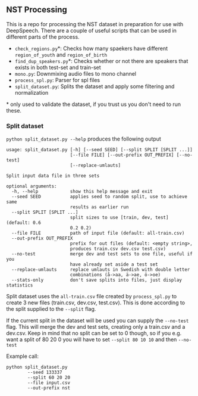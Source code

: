 ## NST Processing
This is a repo for processing the NST dataset in preparation for use with DeepSpeech.
There are a couple of useful scripts that can be used in different parts of the process.
* `check_regions.py`*:
Checks how many spaekers have different `region_of_youth` and `region_of_birth`
* `find_dup_speakers.py`*:
Checks whether or not there are speakers that exists in both test-set and train-set
* `mono.py`:
Downmixing audio files to mono channel
* `process_spl.py`:
Parser for spl files
* `split_dataset.py`:
Splits the dataset and apply some filtering and normalization

\* only used to validate the dataset, if you trust us you don't need to run these.
### Split dataset

`python split_dataset.py --help` produces the following output
```
usage: split_dataset.py [-h] [--seed SEED] [--split SPLIT [SPLIT ...]]
                        [--file FILE] [--out-prefix OUT_PREFIX] [--no-test]
                        [--replace-umlauts]

Split input data file in three sets

optional arguments:
  -h, --help            show this help message and exit
  --seed SEED           applies seed to random split, use to achieve same
                        results as earlier run
  --split SPLIT [SPLIT ...]
                        split sizes to use [train, dev, test] (default: 0.6
                        0.2 0.2)
  --file FILE           path of input file (default: all-train.csv)
  --out-prefix OUT_PREFIX
                        prefix for out files (default: <empty string>,
                        produces train.csv dev.csv test.csv)
  --no-test             merge dev and test sets to one file, useful if you
                        have already set aside a test set
  --replace-umlauts     replace umlauts in Swedish with double letter
                        combinations (å->aa, ä->ae, ö->oe)
  --stats-only          don't save splits into files, just display statistics
```

Split dataset uses the `all-train.csv` file created by `process_spl.py` to create 3 new files (train.csv, dev.csv, test.csv). This is done according to the split supplied to the `--split` flag.

If the current split in the dataset will be used you can supply the `--no-test` flag. This will merge the dev and test sets, creating only a train.csv and a dev.csv. Keep in mind that no split can be set to 0 though, so if you e.g. want a split of 80 20 0 you will have to set `--split 80 10 10` and then `--no-test`

Example call:

```
python split_dataset.py
        --seed 133337
        --split 60 20 20
        --file input.csv
        --out-prefix nst
```
